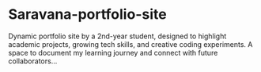 # Saravana-portfolio-site
Dynamic portfolio site by a 2nd-year student, designed to highlight academic projects, growing tech skills, and creative coding experiments. A space to document my learning journey and connect with future collaborators...
